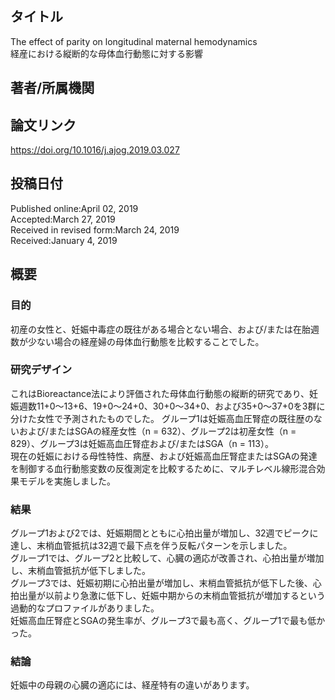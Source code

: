 ## タイトル
The effect of parity on longitudinal maternal hemodynamics  
経産における縦断的な母体血行動態に対する影響

## 著者/所属機関

## 論文リンク
https://doi.org/10.1016/j.ajog.2019.03.027

## 投稿日付
Published online:April 02, 2019  
Accepted:March 27, 2019  
Received in revised form:March 24, 2019  
Received:January 4, 2019

## 概要
### 目的
初産の女性と、妊娠中毒症の既往がある場合とない場合、および/または在胎週数が少ない場合の経産婦の母体血行動態を比較することでした。

### 研究デザイン
これはBioreactance法により評価された母体血行動態の縦断的研究であり、妊娠週数11+0～13+6、19+0～24+0、30+0～34+0、および35+0～37+0を3群に分けた女性で予測されたものでした。
グループ1は妊娠高血圧腎症の既往歴のないおよび/またはSGAの経産女性（n = 632）、グループ2は初産女性（n = 829）、グループ3は妊娠高血圧腎症および/またはSGA（n = 113）。  
現在の妊娠における母性特性、病歴、および妊娠高血圧腎症またはSGAの発達を制御する血行動態変数の反復測定を比較するために、マルチレベル線形混合効果モデルを実施しました。

### 結果
グループ1および2では、妊娠期間とともに心拍出量が増加し、32週でピークに達し、末梢血管抵抗は32週で最下点を伴う反転パターンを示しました。  
グループ1では、グループ2と比較して、心臓の適応が改善され、心拍出量が増加し、末梢血管抵抗が低下しました。  
グループ3では、妊娠初期に心拍出量が増加し、末梢血管抵抗が低下した後、心拍出量が以前より急激に低下し、妊娠中期からの末梢血管抵抗が増加するという過動的なプロファイルがありました。  
妊娠高血圧腎症とSGAの発生率が、グループ3で最も高く、グループ1で最も低かった。

### 結論
妊娠中の母親の心臓の適応には、経産特有の違いがあります。
